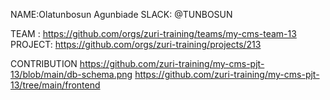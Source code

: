 NAME:Olatunbosun Agunbiade
SLACK: @TUNBOSUN

TEAM : https://github.com/orgs/zuri-training/teams/my-cms-team-13
PROJECT: https://github.com/orgs/zuri-training/projects/213

CONTRIBUTION
https://github.com/zuri-training/my-cms-pjt-13/blob/main/db-schema.png
https://github.com/zuri-training/my-cms-pjt-13/tree/main/frontend
